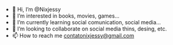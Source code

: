 - 👋 Hi, I’m @Nixjessy
- 👀 I’m interested in books, movies, games...
- 🌱 I’m currently learning social comunication, social media...
- 💞️ I’m looking to collaborate on social media thins, desing, etc.
- 📫 How to reach me contatonixjessy@gmail.com

<!---
Nixjessy/Nixjessy is a ✨ special ✨ repository because its `README.md` (this file) appears on your GitHub profile.
You can click the Preview link to take a look at your changes.
--->
